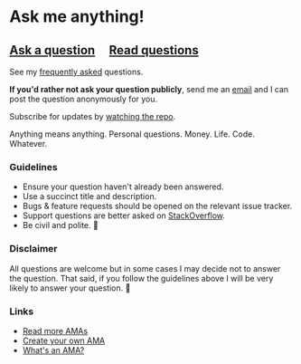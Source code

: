 # Ask me anything!

## [Ask a question](https://github.com/mskelton/ama/issues/new) &nbsp;&nbsp;&nbsp; [Read questions](https://github.com/mskelton/ama/issues?q=is%3Aissue+is%3Aclosed)

See my [frequently asked](https://github.com/mskelton/ama/issues?utf8=%E2%9C%93&q=label%3A%22frequently+asked%22) questions.

**If you'd rather not ask your question publicly**, send me an [email](mailto:mdskelton99@gmail.com) and I can post the question anonymously for you.

Subscribe for updates by [watching the repo](https://github.com/mskelton/ama/subscription).

Anything means anything. Personal questions. Money. Life. Code. Whatever.

### Guidelines

- Ensure your question haven't already been answered.
- Use a succinct title and description.
- Bugs & feature requests should be opened on the relevant issue tracker.
- Support questions are better asked on [StackOverflow](https://stackoverflow.com).
- Be civil and polite. 🙂

### Disclaimer

All questions are welcome but in some cases I may decide not to answer the question. That said, if you follow the guidelines above I will be very likely to answer your question. 🙂

### Links

- [Read more AMAs](https://github.com/sindresorhus/amas)
- [Create your own AMA](https://github.com/mskelton/ama/fork)
- [What's an AMA?](https://en.wikipedia.org/wiki/Reddit#IAmA_and_AMA)
